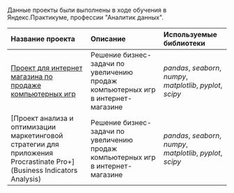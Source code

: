 Данные проекты были выполнены в ходе обучения в Яндекс.Практикуме, профессии "Аналитик данных".

| Название проекта | Описание | Используемые библиотеки | 
| :---------------------- | :---------------------- | :---------------------- |
| [Проект для интернет магазина по продаже компьютерных игр](OnlineGameShop_Project) | Решение бизнес-задачи по увеличению продаж компьютерных игр в интернет-магазине| *pandas*, *seaborn*, *numpy*, *matplotlib*, *pyplot*, *scipy*|
| [Проект анализа и оптимизации маркетинговой стратегии для приложения Procrastinate Pro+](Business Indicators Analysis) | Решение бизнес-задачи по увеличению продаж компьютерных игр в интернет-магазине| *pandas*, *seaborn*, *numpy*, *matplotlib*, *pyplot*, *scipy*|
